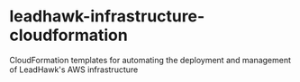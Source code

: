 # leadhawk-infrastructure-cloudformation
CloudFormation templates for automating the deployment and management of LeadHawk's AWS infrastructure
